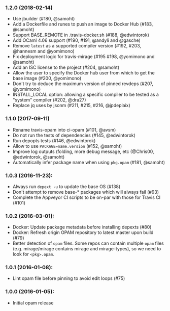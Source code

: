 ### 1.2.0 (2018-02-14)

* Use jbuilder (#180, @samoht)
* Add a Dockerfile and runes to push an image to Docker Hub (#183, @samoht)
* Support BASE_REMOTE in .travis-docker.sh (#188, @edwintorok)
* Add OCaml 4.06 support (#190, #191, @andyli and @gasche)
* Remove `latest` as a supported compiler version
  (#192, #203, @hannesm and @yomimono)
* Fix deployment logic for travis-mirage (#195 #198, @yomimono and @samoht)
* Add an ISC license to the project (#204, @samoht)
* Allow the user to specify the Docker hub user from which to get the base image
  (#200, @yomimono)
* Don't try to deduce the maximum version of pinned revdeps (#207, @yomimono)
* INSTALL_LOCAL option: allowing a specific compiler to be tested as a "system"
  compiler (#202, @dra27)
* Replace jq uses by jsonm (#211, #215, #216, @jpdeplaix)

### 1.1.0 (2017-09-11)

* Rename travis-opam into ci-opam (#101, @avsm)
* Do not run the tests of dependencies (#145, @edwintorok)
* Run depopts tests (#146, @edwintorok)
* Allow to use `PACKAGE=name.version` (#152, @samoht)
* Improve log outputs (folding, more debug message, etc
  (@Chris00, @edwintorok, @samoht)
* Automatically infer package name when using `pkg.opam` (#181, @samoht)

### 1.0.3 (2016-11-23):

* Always run `depext -u` to update the base OS (#138)
* Don't attempt to remove base-* packages which will always fail (#93)
* Complete the Appveyor CI scripts to be on-par with those for Travis CI (#101)

### 1.0.2 (2016-03-01):

* Docker: Update package metadata before installing depexts (#80)
* Docker: Refresh origin OPAM repository to latest master upon build (#79)
* Better detection of `opam` files. Some repos can contain multiple `opam`
  files (e.g. mirage/mirage contains mirage and mirage-types), so we need
  to look for `<pkg>.opam`.

### 1.0.1 (2016-01-08):

* Lint opam file before pinning to avoid edit loops (#75)

### 1.0.0 (2016-01-05):

* Initial opam release

